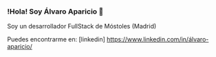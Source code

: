 ### !Hola! Soy Álvaro Aparicio 👋

Soy un desarrollador FullStack de Móstoles (Madrid)

Puedes encontrarme en: 
[linkedin] https://www.linkedin.com/in/álvaro-aparicio/
<!--
**alvaro2203/alvaro2203** is a ✨ _special_ ✨ repository because its `README.md` (this file) appears on your GitHub profile.

Here are some ideas to get you started:

- 🔭 I’m currently working on ...
- 🌱 I’m currently learning ...
- 👯 I’m looking to collaborate on ...
- 🤔 I’m looking for help with ...
- 💬 Ask me about ...
- 📫 How to reach me: ...
- 😄 Pronouns: ...
- ⚡ Fun fact: ...
-->

